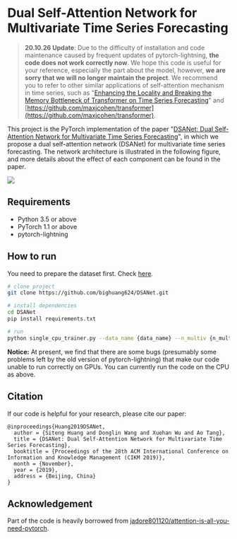 # Dual Self-Attention Network for Multivariate Time Series Forecasting

> **20.10.26 Update**: Due to the difficulty of installation and code maintenance caused by frequent updates of pytorch-lightning, **the code does not work correctly now**. We hope this code is useful for your reference, especially the part about the model, however, **we are sorry that we will no longer maintain the project**. We recommend you to refer to other similar applications of self-attention mechanism in time series, such as "[Enhancing the Locality and Breaking the Memory Bottleneck of Transformer on Time Series Forecasting](https://arxiv.org/abs/1907.00235)" and [https://github.com/maxjcohen/transformer](https://github.com/maxjcohen/transformer). 

This project is the PyTorch implementation of the paper "[DSANet: Dual Self-Attention Network for Multivariate Time Series Forecasting](https://dl.acm.org/citation.cfm?doid=3357384.3358132)", in which we propose a dual self-attention network (DSANet) for multivariate time series forecasting. The network architecture is illustrated in the following figure, and more details about the effect of each component can be found in the paper.

![](https://raw.githubusercontent.com/bighuang624/DSANet/master/docs/DSANet-model-structure.png)

## Requirements

* Python 3.5 or above
* PyTorch 1.1 or above
* pytorch-lightning

## How to run

You need to prepare the dataset first. Check [here](https://github.com/bighuang624/DSANet/blob/master/data/README.md).

```bash
# clone project
git clone https://github.com/bighuang624/DSANet.git

# install dependencies
cd DSANet
pip install requirements.txt

# run
python single_cpu_trainer.py --data_name {data_name} --n_multiv {n_multiv}
```

**Notice:** At present, we find that there are some bugs (presumably some problems left by the old version of pytorch-lightning) that make our code unable to run correctly on GPUs. You can currently run the code on the CPU as above.

## Citation

If our code is helpful for your research, please cite our paper:

```
@inproceedings{Huang2019DSANet,
  author = {Siteng Huang and Donglin Wang and Xuehan Wu and Ao Tang},
  title = {DSANet: Dual Self-Attention Network for Multivariate Time Series Forecasting},
  booktitle = {Proceedings of the 28th ACM International Conference on Information and Knowledge Management (CIKM 2019)},
  month = {November},
  year = {2019},
  address = {Beijing, China}
}
```

## Acknowledgement

Part of the code is heavily borrowed from [jadore801120/attention-is-all-you-need-pytorch](https://github.com/jadore801120/attention-is-all-you-need-pytorch).
